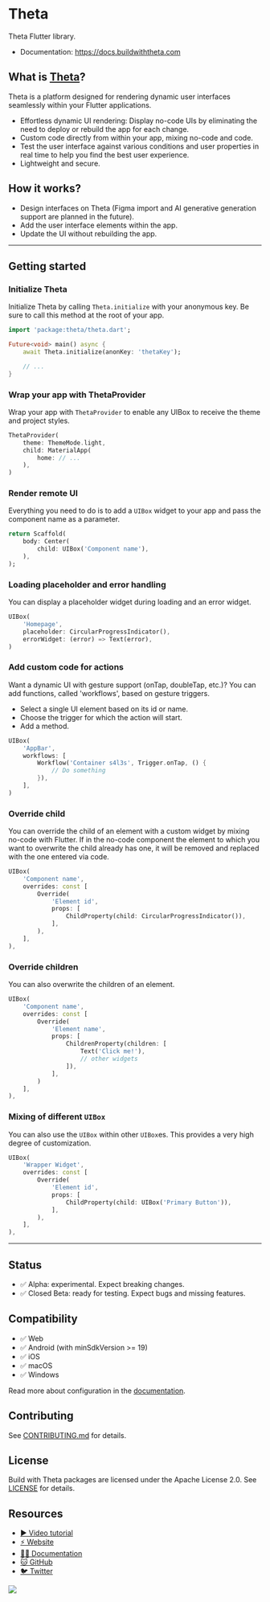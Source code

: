 # Theta

Theta Flutter library.

- Documentation: https://docs.buildwiththeta.com


## What is [Theta](https://buildwiththeta.com)?

Theta is a platform designed for rendering dynamic user interfaces seamlessly within your Flutter applications.

- Effortless dynamic UI rendering: Display no-code UIs by eliminating the need to deploy or rebuild the app for each change.
- Custom code directly from within your app, mixing no-code and code.
- Test the user interface against various conditions and user properties in real time to help you find the best user experience.
- Lightweight and secure.

## How it works?

- Design interfaces on Theta (Figma import and AI generative generation support are planned in the future).
- Add the user interface elements within the app.
- Update the UI without rebuilding the app.

---

## Getting started

### Initialize Theta

Initialize Theta by calling `Theta.initialize` with your anonymous key.
Be sure to call this method at the root of your app.

```dart
import 'package:theta/theta.dart';

Future<void> main() async {
    await Theta.initialize(anonKey: 'thetaKey');

    // ...
}
```

### Wrap your app with ThetaProvider

Wrap your app with `ThetaProvider` to enable any UIBox to receive the theme and project styles.
    
```dart
ThetaProvider(
    theme: ThemeMode.light,
    child: MaterialApp(
        home: // ...
    ),
)
```

### Render remote UI

Everything you need to do is to add a `UIBox` widget to your app and pass the component name as a parameter.

```dart
return Scaffold(
    body: Center(
        child: UIBox('Component name'),
    ),
);
```

### Loading placeholder and error handling

You can display a placeholder widget during loading and an error widget.

```dart
UIBox(
    'Homepage',
    placeholder: CircularProgressIndicator(),
    errorWidget: (error) => Text(error),
)
```

### Add custom code for actions

Want a dynamic UI with gesture support (onTap, doubleTap, etc.)? You can add functions, called 'workflows', based on gesture triggers.

- Select a single UI element based on its id or name.
- Choose the trigger for which the action will start.
- Add a method.

```dart
UIBox(
    'AppBar',
    workflows: [
        Workflow('Container s4l3s', Trigger.onTap, () {
            // Do something
        }),
    ],
)
```

### Override child

You can override the child of an element with a custom widget by mixing no-code with Flutter. 
If in the no-code component the element to which you want to overwrite the child already has one, 
it will be removed and replaced with the one entered via code.

```dart
UIBox(
    'Component name',
    overrides: const [
        Override(
            'Element id',
            props: [
                ChildProperty(child: CircularProgressIndicator()),
            ],
        ),
    ],
),
```

### Override children

You can also overwrite the children of an element. 

```dart
UIBox(
    'Component name',
    overrides: const [
        Override(
            'Element name',
            props: [
                ChildrenProperty(children: [
                    Text('Click me!'),
                    // other widgets
                ]),
            ],
        )
    ],
),
```

### Mixing of different `UIBox`

You can also use the `UIBox` within other `UIBox`es. This provides a very high degree of customization.

```dart
UIBox(
    'Wrapper Widget',
    overrides: const [
        Override(
            'Element id',
            props: [
                ChildProperty(child: UIBox('Primary Button')),
            ],
        ),
    ],
),
```

---

## Status

- ✅ Alpha: experimental. Expect breaking changes.
- ✅ Closed Beta: ready for testing. Expect bugs and missing features.

## Compatibility

- ✅ Web
- ✅ Android (with minSdkVersion >= 19)
- ✅ iOS
- ✅ macOS
- ✅ Windows

Read more about configuration in the [documentation](https://docs.buildwiththeta.com/en/builder/compatibility).

## Contributing

See [CONTRIBUTING.md](https://github.com/buildwiththeta/buildwiththeta/blob/main/CONTRIBUTING.md) for details.

## License

Build with Theta packages are licensed under the Apache License 2.0. See [LICENSE](https://github.com/buildwiththeta/buildwiththeta/blob/main/LICENSE) for details.

## Resources

- [▶️ Video tutorial](https://www.youtube.com/watch?v=oFed0NIqBZI)
- [⚡️ Website](https://buildwiththeta.com)
- [🧑‍🏫 Documentation](https://docs.page/buildwiththeta/buildwiththeta/)
- [🐱 GitHub](https://github.com/buildwiththeta/buildwiththeta)
- [🐦 Twitter](https://twitter.com/buildwiththeta)

<img src="https://fftefqqvfkkewuokofds.supabase.co/storage/v1/object/public/theta-assets/logos/Theta_extended_negative-large.svg">
